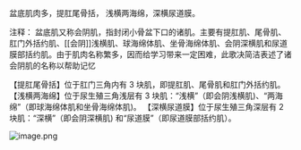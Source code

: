 盆底肌肉多，提肛尾骨括，
浅横两海绵，深横尿道膜。

注释：
盆底肌又称会阴肌，指封闭小骨盆下口的诸肌。主要有提肛肌、尾骨肌、肛门外括约肌、[[会阴]]浅横肌、球海绵体肌、坐骨海绵体肌、会阴深横肌和尿道膜部括约肌。由于肌肉名称繁多，因而给学习带来一定困难，此歌决简洁表述了诸会阴肌的名称以帮助记忆

【提肛尾骨括】位于肛门三角内有 3 块肌，即提肛肌、尾骨肌和肛门外括约肌。
【浅横两海绵】位于尿生殖三角浅层有 3 块肌：“浅横”（即会阴浅横肌)、“两海绵”（即球海绵体肌和坐骨海绵体肌)。
【深横尿道膜】位于尿生殖三角深层有 2 块肌：“深横”（即会阴深横肌) 和“尿道膜”（即尿道膜部括约肌）。

![image.png](https://picgo18719498306.oss-cn-guangzhou.aliyuncs.com/20250808150338030.png)
